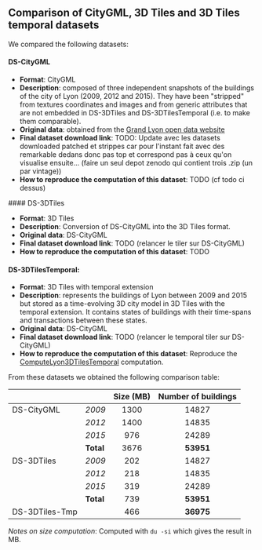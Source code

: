 ## Comparison of CityGML, 3D Tiles and 3D Tiles temporal datasets

We compared the following datasets:

#### DS-CityGML

  * **Format**: CityGML
  * **Description**: composed of three independent snapshots of the buildings of
  the city of Lyon (2009, 2012 and 2015). They have been "stripped" from textures
  coordinates and images and from generic attributes that are not embedded in
  DS-3DTiles and DS-3DTilesTemporal (i.e. to make them comparable).
  * **Original data**: obtained from the [Grand Lyon open data website](https://data.beta.grandlyon.com/accueil)
  * **Final dataset download link**: TODO: Update avec les datasets downloaded
    patched et strippes car pour l'instant fait avec des remarkable dedans donc
    pas top et correspond pas à ceux qu'on visualise ensuite... (faire un seul
    depot zenodo qui contient trois .zip (un par vintage))
  * **How to reproduce the computation of this dataset**: TODO (cf todo ci dessus)

#### DS-3DTiles

  * **Format**: 3D Tiles
  * **Description**: Conversion of DS-CityGML into the 3D Tiles format.
  * **Original data**: DS-CityGML
  * **Final dataset download link**: TODO (relancer le tiler sur DS-CityGML)
  * **How to reproduce the computation of this dataset**: TODO

#### DS-3DTilesTemporal:
  * **Format**: 3D Tiles with temporal extension
  * **Description**: represents the buildings of Lyon between 2009 and 2015
  but stored as a time-evolving 3D city model in 3D Tiles with the temporal
  extension. It contains states of buildings with their time-spans and
  transactions between these states.
  * **Original data**: DS-CityGML
  * **Final dataset download link**: TODO (relancer le temporal tiler sur DS-CityGML)
  * **How to reproduce the computation of this dataset**: Reproduce the
  [ComputeLyon3DTilesTemporal](../../../Computations/ComputeLyon3DTilesTemporal)
  computation.

From these datasets we obtained the following comparison table:

|                |           | Size (MB) | **Number of buildings** |
|----------------|-----------|:---------:|:-----------------------:|
| DS-CityGML     | *2009*    |    1300   |          14827          |
|                | *2012*    |    1400   |          14835          |
|                | *2015*    |    976    |          24289          |
|                | **Total** |    3676   |        **53951**        |
| DS-3DTiles     | *2009*    |    202    |          14827          |
|                | *2012*    |    218    |          14835          |
|                | *2015*    |    319    |          24289          |
|                | **Total** |    739    |        **53951**        |
| DS-3DTiles-Tmp |           |    466    |        **36975**        |


*Notes on size computation*: Computed with `du -si` which gives the result in MB.
